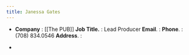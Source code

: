 ```yaml
---
title: Janessa Gates
---
```


- **Company**  : [[The PUB]]
**Job Title.**   : Lead Producer
**Email**.        : 
**Phone**.       : (708) 834.0546
**Address**.    :

- 
